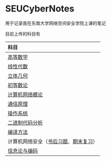 # SEUCyberNotes

用于记录我在东南大学网络空间安全学院上课的笔记

目前上传的科目有

| 科目                                           |
| :--------------------------------------------- |
| [高等数学](高等数学中的定义、定理、公式.pdf)   |
| [线性代数](线性代数中的定义、性质、方法.pdf)   |
| [立体几何](立体几何中的定义、性质、方法.pdf)   |
| [初等数论](初等数论中的定义、定理、小结论.pdf) |
| [计算机网络概论](计算机网络概论期末复习.md)    |
| [通信原理](通信原理期末复习.md)                |
| [操作系统](《操作系统概念》笔记.md)            |
|[二进制代码分析](二进制代码分析期末复习.md)|
|[编译方法](编译方法期末复习.md)|
|计算机网络安全（[书后习题](计算机网络安全书后习题.md)、[期末复习](计算机网络安全期末复习.md)）|
|[信息论与编码](信息论期末复习.md)|
